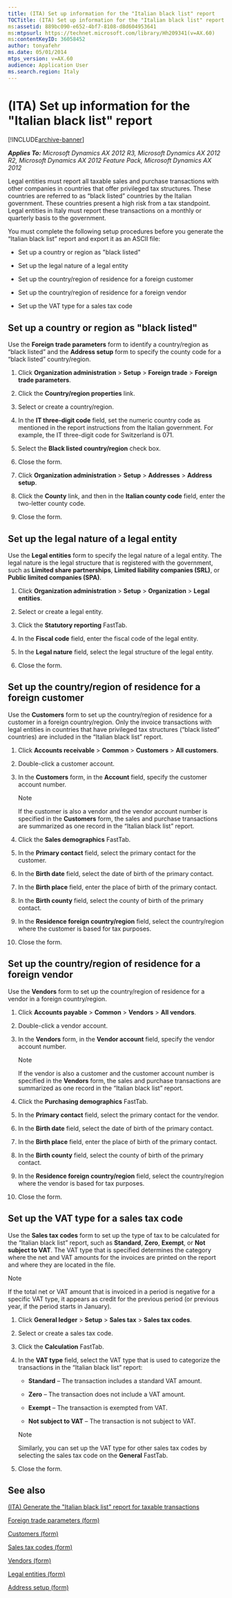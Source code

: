 ```yaml
---
title: (ITA) Set up information for the "Italian black list" report
TOCTitle: (ITA) Set up information for the "Italian black list" report
ms:assetid: 889bc090-e652-4bf7-8108-d8d604953641
ms:mtpsurl: https://technet.microsoft.com/library/Hh209341(v=AX.60)
ms:contentKeyID: 36058452
author: tonyafehr
ms.date: 05/01/2014
mtps_version: v=AX.60
audience: Application User
ms.search.region: Italy
---
```


# (ITA) Set up information for the \"Italian black list\" report 


[!INCLUDE[archive-banner](includes/archive-banner.md)]


_**Applies To:** Microsoft Dynamics AX 2012 R3, Microsoft Dynamics AX 2012 R2, Microsoft Dynamics AX 2012 Feature Pack, Microsoft Dynamics AX 2012_

Legal entities must report all taxable sales and purchase transactions with other companies in countries that offer privileged tax structures. These countries are referred to as “black listed” countries by the Italian government. These countries present a high risk from a tax standpoint. Legal entities in Italy must report these transactions on a monthly or quarterly basis to the government.

You must complete the following setup procedures before you generate the “Italian black list” report and export it as an ASCII file:

  - Set up a country or region as "black listed"

  - Set up the legal nature of a legal entity

  - Set up the country/region of residence for a foreign customer

  - Set up the country/region of residence for a foreign vendor

  - Set up the VAT type for a sales tax code

## Set up a country or region as "black listed"

Use the **Foreign trade parameters** form to identify a country/region as “black listed” and the **Address setup** form to specify the county code for a “black listed” country/region.

1.  Click **Organization administration** \> **Setup** \> **Foreign trade** \> **Foreign trade parameters**.

2.  Click the **Country/region properties** link.

3.  Select or create a country/region.

4.  In the **IT three-digit code** field, set the numeric country code as mentioned in the report instructions from the Italian government. For example, the IT three-digit code for Switzerland is 071.

5.  Select the **Black listed country/region** check box.

6.  Close the form.

7.  Click **Organization administration** \> **Setup** \> **Addresses** \> **Address setup**.

8.  Click the **County** link, and then in the **Italian county code** field, enter the two-letter county code.

9.  Close the form.

## Set up the legal nature of a legal entity

Use the **Legal entities** form to specify the legal nature of a legal entity. The legal nature is the legal structure that is registered with the government, such as **Limited share partnerships**, **Limited liability companies (SRL)**, or **Public limited companies (SPA)**.

1.  Click **Organization administration** \> **Setup** \> **Organization** \> **Legal entities**.

2.  Select or create a legal entity.

3.  Click the **Statutory reporting** FastTab.

4.  In the **Fiscal code** field, enter the fiscal code of the legal entity.

5.  In the **Legal nature** field, select the legal structure of the legal entity.

6.  Close the form.

## Set up the country/region of residence for a foreign customer

Use the **Customers** form to set up the country/region of residence for a customer in a foreign country/region. Only the invoice transactions with legal entities in countries that have privileged tax structures (“black listed” countries) are included in the “Italian black list” report.

1.  Click **Accounts receivable** \> **Common** \> **Customers** \> **All customers**.

2.  Double-click a customer account.

3.  In the **Customers** form, in the **Account** field, specify the customer account number.
    

    > [!NOTE]
    > <P>If the customer is also a vendor and the vendor account number is specified in the <STRONG>Customers</STRONG> form, the sales and purchase transactions are summarized as one record in the “Italian black list” report.</P>



4.  Click the **Sales demographics** FastTab.

5.  In the **Primary contact** field, select the primary contact for the customer.

6.  In the **Birth date** field, select the date of birth of the primary contact.

7.  In the **Birth place** field, enter the place of birth of the primary contact.

8.  In the **Birth county** field, select the county of birth of the primary contact.

9.  In the **Residence foreign country/region** field, select the country/region where the customer is based for tax purposes.

10. Close the form.

## Set up the country/region of residence for a foreign vendor

Use the **Vendors** form to set up the country/region of residence for a vendor in a foreign country/region.

1.  Click **Accounts payable** \> **Common** \> **Vendors** \> **All vendors**.

2.  Double-click a vendor account.

3.  In the **Vendors** form, in the **Vendor account** field, specify the vendor account number.
    

    > [!NOTE]
    > <P>If the vendor is also a customer and the customer account number is specified in the <STRONG>Vendors</STRONG> form, the sales and purchase transactions are summarized as one record in the “Italian black list” report.</P>



4.  Click the **Purchasing demographics** FastTab.

5.  In the **Primary contact** field, select the primary contact for the vendor.

6.  In the **Birth date** field, select the date of birth of the primary contact.

7.  In the **Birth place** field, enter the place of birth of the primary contact.

8.  In the **Birth county** field, select the county of birth of the primary contact.

9.  In the **Residence foreign country/region** field, select the country/region where the vendor is based for tax purposes.

10. Close the form.

## Set up the VAT type for a sales tax code

Use the **Sales tax codes** form to set up the type of tax to be calculated for the “Italian black list” report, such as **Standard**, **Zero**, **Exempt**, or **Not subject to VAT**. The VAT type that is specified determines the category where the net and VAT amounts for the invoices are printed on the report and where they are located in the file.


> [!NOTE]
> <P>If the total net or VAT amount that is invoiced in a period is negative for a specific VAT type, it appears as credit for the previous period (or previous year, if the period starts in January).</P>



1.  Click **General ledger** \> **Setup** \> **Sales tax** \> **Sales tax codes**.

2.  Select or create a sales tax code.

3.  Click the **Calculation** FastTab.

4.  In the **VAT type** field, select the VAT type that is used to categorize the transactions in the “Italian black list” report:
    
      - **Standard** – The transaction includes a standard VAT amount.
    
      - **Zero** – The transaction does not include a VAT amount.
    
      - **Exempt** – The transaction is exempted from VAT.
    
      - **Not subject to VAT** – The transaction is not subject to VAT.
    

    > [!NOTE]
    > <P>Similarly, you can set up the VAT type for other sales tax codes by selecting the sales tax code on the <STRONG>General</STRONG> FastTab.</P>



5.  Close the form.

## See also

[(ITA) Generate the "Italian black list" report for taxable transactions](ita-generate-the-italian-black-list-report-for-taxable-transactions.md)

[Foreign trade parameters (form)](https://technet.microsoft.com/library/aa620385\(v=ax.60\))

[Customers (form)](https://technet.microsoft.com/library/aa590606\(v=ax.60\))

[Sales tax codes (form)](https://technet.microsoft.com/library/aa553257\(v=ax.60\))

[Vendors (form)](https://technet.microsoft.com/library/aa592162\(v=ax.60\))

[Legal entities (form)](https://technet.microsoft.com/library/hh242860\(v=ax.60\))

[Address setup (form)](https://technet.microsoft.com/library/hh209301\(v=ax.60\))

  


